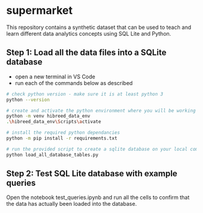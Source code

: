 # supermarket
This repository contains a synthetic dataset that can be used to teach and learn different data analytics concepts using SQL Lite and Python.


## Step 1: Load all the data files into a SQLite database
- open a new terminal in VS Code
- run each of the commands below as described

```bash
# check python version - make sure it is at least python 3
python --version

# create and activate the python environment where you will be working
python -m venv hibreed_data_env
.\hibreed_data_env\Scripts\activate

# install the required python dependancies
python -m pip install -r requirements.txt

# run the provided script to create a sqlite database on your local computer
python load_all_database_tables.py
```

## Step 2: Test SQL Lite database with example queries
Open the notebook test_queries.ipynb and run all the cells to confirm that the data has actually been loaded into the database.
